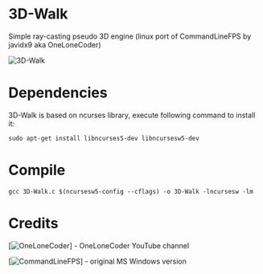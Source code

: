 # 3D-Walk
Simple ray-casting pseudo 3D engine (linux port of CommandLineFPS by javidx9 aka OneLoneCoder)

![3D-Walk](https://github.com/maksimKorzh/3D-Walk/blob/master/3D-Walk.gif)

# Dependencies

  3D-Walk is based on ncurses library, execute following command to install it:
    
    sudo apt-get install libncurses5-dev libncursesw5-dev

# Compile

    gcc 3D-Walk.c $(ncursesw5-config --cflags) -o 3D-Walk -lncursesw -lm

# Credits

[![OneLoneCoder](https://www.youtube.com/channel/UC-yuWVUplUJZvieEligKBkA)]    -   OneLoneCoder YouTube channel

[![CommandLineFPS](https://github.com/OneLoneCoder/CommandLineFPS)]   -   original MS Windows version
